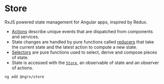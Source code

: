 # Store

RxJS powered state management for Angular apps, inspired by Redux.

* [Actions](https://ngrx.io/guide/store/actions) describe unique events that are dispatched from components and services.
* State changes are handled by pure functions called [reducers](https://ngrx.io/guide/store/reducers) that take the current state and the latest action to compute a new state.
* [Selectors](https://ngrx.io/guide/store/selectors) are pure functions used to select, derive and compose pieces of state.
* State is accessed with the [`Store`](https://ngrx.io/api/store/Store), an observable of state and an observer of actions.

```text
ng add @ngrx/store
```




